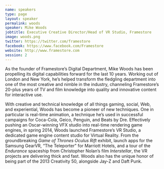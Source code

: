 ```yaml
---
name: speakers
type: page
layout: speaker
permalink: woods
speaker: Mike Woods
jobtitle: Executive Creative Director/Head of VR Studio, Framestore
image: woods.png
twitter: https://twitter.com/framestore
facebook: https://www.facebook.com/Framestore
website: http://www.framestore.com
session: 2
---
```

As the founder of Framestore’s Digital Department, Mike Woods has been propelling its digital capabilities forward for the last 10 years. Working out of London and New York, he’s helped transform the fledgling department into one of the most creative and nimble in the industry, channeling Framestore’s 20-plus years of TV and film knowledge into quality and innovative content for interactive use. 

With creative and technical knowledge of all things gaming, social, Web, and experiential, Woods has become a pioneer of new techniques. One in particular is real-time animation, a technique he’s used in successful campaigns for Coca-Cola, Geico, Penguin, and Beats by Dre. Effectively pushing an Oscar-winning VFX studio into real-time rendering game engines, in spring 2014, Woods launched Framestore’s VR Studio, a dedicated game engine content studio for Virtual Reality. From the groundbreaking <em>Game of Thrones Oculus Rift</em> exhibit, launch apps for the Samsung GearVR, “The Teleporter" for Marriott Hotels, and a tour of the <em>Endurance</em> spaceship from Christopher Nolan’s film <em>Interstellar</em>, the VR projects are delivering thick and fast. Woods also has the unique honor of being part of the 2013 Creativity 50, alongside Jay-Z and Daft Punk.
